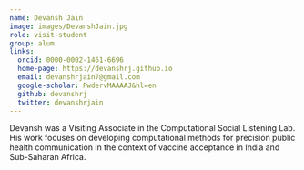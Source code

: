 ```yaml
---
name: Devansh Jain
image: images/DevanshJain.jpg
role: visit-student
group: alum
links:
  orcid: 0000-0002-1461-6696
  home-page: https://devanshrj.github.io
  email: devanshrjain7@gmail.com
  google-scholar: PwdervMAAAAJ&hl=en
  github: devanshrj
  twitter: devanshrjain
---
```


Devansh was a Visiting Associate in the Computational Social Listening Lab. His work focuses on developing computational methods for precision public health communication in the context of vaccine acceptance in India and Sub-Saharan Africa.
